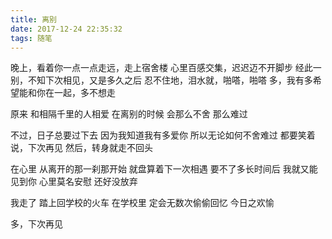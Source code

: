 ```yaml
---
title: 离别
date: 2017-12-24 22:35:32
tags: 随笔
---
```

晚上，看着你一点一点走远，走上宿舍楼
心里百感交集，迟迟迈不开脚步
经此一别，不知下次相见，又是多久之后
忍不住地，泪水就，啪嗒，啪嗒
多，我有多希望能和你在一起，多不想走
<!--more-->
原来
和相隔千里的人相爱
在离别的时候
会那么不舍
那么难过

不过，日子总要过下去
因为我知道我有多爱你
所以无论如何不舍难过
都要笑着说，下次再见
然后，转身就走不回头

在心里
从离开的那一刹那开始
就盘算着下一次相遇
要不了多长时间后
我就又能见到你
心里莫名安慰
还好没放弃

我走了
踏上回学校的火车
在学校里
定会无数次偷偷回忆
今日之欢愉

多，下次再见
